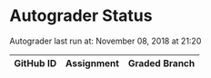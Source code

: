 # Autograder Status
Autograder last run at: November 08, 2018 at 21:20

| GitHub ID | Assignment | Graded Branch |
|-----------|------------|---------------|
